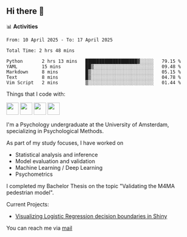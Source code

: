 ## Hi there 👋

📊 **Activities**
<!--START_SECTION:waka-->

```txt, python, markdown
From: 10 April 2025 - To: 17 April 2025

Total Time: 2 hrs 48 mins

Python       2 hrs 13 mins   ███████████████████▓░░░░░   79.15 %
YAML         15 mins         ██▒░░░░░░░░░░░░░░░░░░░░░░   09.48 %
Markdown     8 mins          █▒░░░░░░░░░░░░░░░░░░░░░░░   05.15 %
Text         8 mins          █▒░░░░░░░░░░░░░░░░░░░░░░░   04.78 %
Vim Script   2 mins          ▒░░░░░░░░░░░░░░░░░░░░░░░░   01.44 %
```

<!--END_SECTION:waka-->

Things that I code with:
<p>
  <img height="32" width="32" src="https://cdn.simpleicons.org/python/white"/>
  <img height="32" width="32" src="https://cdn.simpleicons.org/R/white"/>
  <img height="32" width="32" src="https://cdn.simpleicons.org/vim/white"/>
  <img height="32" width="32" src="https://cdn.simpleicons.org/linux/white"/>
</p>

I'm a Psychology undergraduate at the University of Amsterdam, specializing in Psychological Methods.

As part of my study focuses, I have worked on
- Statistical analysis and inference
- Model evaluation and validation
- Machine Learning / Deep Learning
- Psychometrics

I completed my Bachelor Thesis on the topic "Validating the M4MA pedestrian model".

Current Projects:
- [Visualizing Logistic Regression decision boundaries in Shiny](https://github.com/coopa33/Logistic-Regression-Boundary-Visualizer)

You can reach me via [mail](dan.yu.h97@gmail.com) 




<!--
**coopa33/coopa33** is a ✨ _special_ ✨ repository because its `README.md` (this file) appears on your GitHub profile.

Here are some ideas to get you started:

- 🔭 I’m currently working on ...
- 🌱 I’m currently learning ...
- 👯 I’m looking to collaborate on ...
- 🤔 I’m looking for help with ...
- 💬 Ask me about ...
- 📫 How to reach me: ...
- 😄 Pronouns: ...
- ⚡ Fun fact: ...
-->
